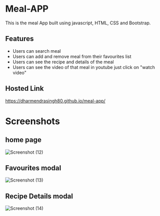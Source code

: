 # Meal-APP

This is the meal App built using javascript, HTML, CSS and Bootstrap.

## Features

- Users can search meal
- Users can add and remove meal from their favourites list
- Users can see the recipe and details of the meal
- Users can see the video of that meal in youtube just click on "watch video"

## Hosted Link
https://dharmendrasingh80.github.io/meal-app/

# Screenshots
## home page
![Screenshot (12)](https://user-images.githubusercontent.com/114590452/218245843-ebd087eb-0cb1-4ae6-b078-7d6910a1ad2a.png)
## Favourites modal
![Screenshot (13)](https://user-images.githubusercontent.com/114590452/218245871-9ee825d3-c1a5-4baa-990b-9f91641a4263.png)
## Recipe Details modal
![Screenshot (14)](https://user-images.githubusercontent.com/114590452/218245903-b2e84459-ab7d-4bfa-bcb3-dc02a19db977.png)

